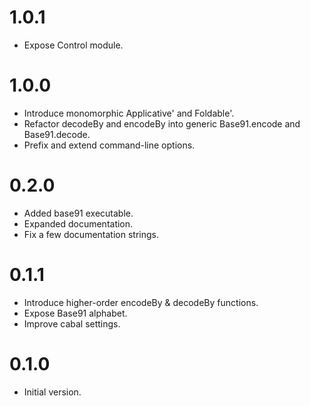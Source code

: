
1.0.1
=====

 - Expose Control module.

1.0.0
=====

 - Introduce monomorphic Applicative' and Foldable'.
 - Refactor decodeBy and encodeBy into generic Base91.encode and Base91.decode.
 - Prefix and extend command-line options.

0.2.0
=====

 - Added base91 executable.
 - Expanded documentation.
 - Fix a few documentation strings.

0.1.1
=====

 - Introduce higher-order encodeBy & decodeBy functions.
 - Expose Base91 alphabet.
 - Improve cabal settings.

0.1.0
=====

 - Initial version.
